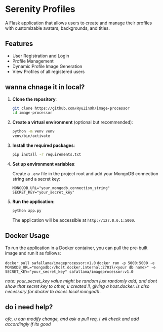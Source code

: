 # Serenity Profiles
A Flask application that allows users to create and manage their profiles with customizable avatars, backgrounds, and titles.

## Features
- User Registration and Login
- Profile Management
- Dynamic Profile Image Generation
- View Profiles of all registered users

## wanna chnage it in local?

1. **Clone the repository**:

   ```bash
   git clone https://github.com/RyuZinOh/image-processor
   cd image-processor
   ```

2. **Create a virtual environment** (optional but recommended):

   ```bash
   python -m venv venv
   venv/bin/activate 
   ```

3. **Install the required packages**:
   ```bash
   pip install -r requirements.txt
   ```

4. **Set up environment variables**:

   Create a `.env` file in the project root and add your MongoDB connection string and a secret key:

   ```plaintext
   MONGODB_URL="your_mongodb_connection_string"
   SECRET_KEY="your_secret_key"
   ```

5. **Run the application**:

   ```bash
   python app.py
   ```

   The application will be accessible at `http://127.0.0.1:5000`.

## Docker Usage

To run the application in a Docker container, you can pull the pre-built image and run it as follows:

`docker pull safallama/imageprocessor:v1.0`
`
docker run -p 5000:5000 -e MONGODB_URL="mongodb://host.docker.internal:27017/<your db name>" -e SECRET_KEY="your_secret_key" safallama/imageprocessor:v1.0
`

*note: your_secret_key value might be random just randomly add, and dont show that secret key to other, u created !!, giving a host.docker. is also necessary for docker to acces local mongodb .*

## do i need help?

*ofc, u can modify change, and ask a pull req, i wil check and add accordingly if its good*